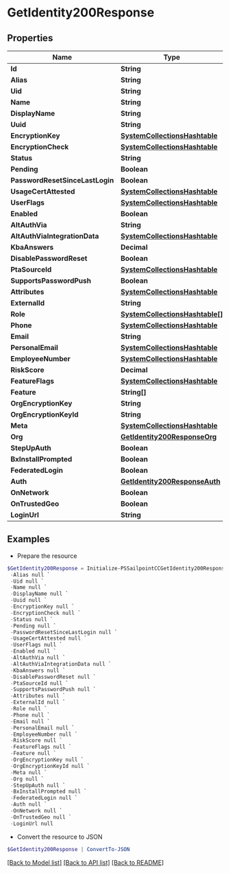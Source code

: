 # GetIdentity200Response
## Properties

Name | Type | Description | Notes
------------ | ------------- | ------------- | -------------
**Id** | **String** |  | [optional] 
**Alias** | **String** |  | [optional] 
**Uid** | **String** |  | [optional] 
**Name** | **String** |  | [optional] 
**DisplayName** | **String** |  | [optional] 
**Uuid** | **String** |  | [optional] 
**EncryptionKey** | [**SystemCollectionsHashtable**](.md) |  | [optional] 
**EncryptionCheck** | [**SystemCollectionsHashtable**](.md) |  | [optional] 
**Status** | **String** |  | [optional] 
**Pending** | **Boolean** |  | [optional] 
**PasswordResetSinceLastLogin** | **Boolean** |  | [optional] 
**UsageCertAttested** | [**SystemCollectionsHashtable**](.md) |  | [optional] 
**UserFlags** | [**SystemCollectionsHashtable**](.md) |  | [optional] 
**Enabled** | **Boolean** |  | [optional] 
**AltAuthVia** | **String** |  | [optional] 
**AltAuthViaIntegrationData** | [**SystemCollectionsHashtable**](.md) |  | [optional] 
**KbaAnswers** | **Decimal** |  | [optional] 
**DisablePasswordReset** | **Boolean** |  | [optional] 
**PtaSourceId** | [**SystemCollectionsHashtable**](.md) |  | [optional] 
**SupportsPasswordPush** | **Boolean** |  | [optional] 
**Attributes** | [**SystemCollectionsHashtable**](.md) |  | [optional] 
**ExternalId** | **String** |  | [optional] 
**Role** | [**SystemCollectionsHashtable[]**](SystemCollectionsHashtable.md) |  | [optional] 
**Phone** | [**SystemCollectionsHashtable**](.md) |  | [optional] 
**Email** | **String** |  | [optional] 
**PersonalEmail** | [**SystemCollectionsHashtable**](.md) |  | [optional] 
**EmployeeNumber** | [**SystemCollectionsHashtable**](.md) |  | [optional] 
**RiskScore** | **Decimal** |  | [optional] 
**FeatureFlags** | [**SystemCollectionsHashtable**](.md) |  | [optional] 
**Feature** | **String[]** |  | [optional] 
**OrgEncryptionKey** | **String** |  | [optional] 
**OrgEncryptionKeyId** | **String** |  | [optional] 
**Meta** | [**SystemCollectionsHashtable**](.md) |  | [optional] 
**Org** | [**GetIdentity200ResponseOrg**](GetIdentity200ResponseOrg.md) |  | [optional] 
**StepUpAuth** | **Boolean** |  | [optional] 
**BxInstallPrompted** | **Boolean** |  | [optional] 
**FederatedLogin** | **Boolean** |  | [optional] 
**Auth** | [**GetIdentity200ResponseAuth**](GetIdentity200ResponseAuth.md) |  | [optional] 
**OnNetwork** | **Boolean** |  | [optional] 
**OnTrustedGeo** | **Boolean** |  | [optional] 
**LoginUrl** | **String** |  | [optional] 

## Examples

- Prepare the resource
```powershell
$GetIdentity200Response = Initialize-PSSailpointCCGetIdentity200Response  -Id null `
 -Alias null `
 -Uid null `
 -Name null `
 -DisplayName null `
 -Uuid null `
 -EncryptionKey null `
 -EncryptionCheck null `
 -Status null `
 -Pending null `
 -PasswordResetSinceLastLogin null `
 -UsageCertAttested null `
 -UserFlags null `
 -Enabled null `
 -AltAuthVia null `
 -AltAuthViaIntegrationData null `
 -KbaAnswers null `
 -DisablePasswordReset null `
 -PtaSourceId null `
 -SupportsPasswordPush null `
 -Attributes null `
 -ExternalId null `
 -Role null `
 -Phone null `
 -Email null `
 -PersonalEmail null `
 -EmployeeNumber null `
 -RiskScore null `
 -FeatureFlags null `
 -Feature null `
 -OrgEncryptionKey null `
 -OrgEncryptionKeyId null `
 -Meta null `
 -Org null `
 -StepUpAuth null `
 -BxInstallPrompted null `
 -FederatedLogin null `
 -Auth null `
 -OnNetwork null `
 -OnTrustedGeo null `
 -LoginUrl null
```

- Convert the resource to JSON
```powershell
$GetIdentity200Response | ConvertTo-JSON
```

[[Back to Model list]](../README.md#documentation-for-models) [[Back to API list]](../README.md#documentation-for-api-endpoints) [[Back to README]](../README.md)

